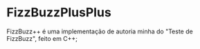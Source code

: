 # FizzBuzzPlusPlus
FizzBuzz++ é uma implementação de autoria minha do "Teste de FizzBuzz", feito em C++;
